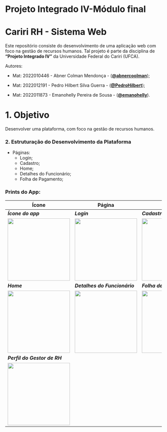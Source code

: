 # Projeto Integrado IV-Módulo final

# Cariri RH - Sistema Web

Este repositório consiste do desenvolvimento de uma aplicação web com foco na gestão de recursos humanos. Tal projeto é parte da disciplina de **“Projeto Integrado IV”** da Universidade Federal do Cariri (UFCA).

Autores:
- Mat: 2022010446 - Abner Colman Mendonça - ([**@abnercoolman**](https://github.com/abnercoolman));

- Mat: 2022012191 - Pedro Hilbert Silva Guerra - ([**@PedroHilbert**](https://github.com/PedroHilbert));

- Mat: 2022011873 - Emanohelly Pereira de Sousa - ([**@emanohelly**](https://github.com/Emanohelly)).

# 1. Objetivo

Desenvolver uma plataforma, com foco na gestão de recursos humanos.

### 2. Estruturação do Desenvolvimento da Plataforma

- Páginas:
  - Login;
  - Cadastro;
  - Home;
  - Detalhes do Funcionário;
  - Folha de Pagamento;

### Prints do App:

| Ícone                                                 | Página                                          | Página                                          |
| ----------------------------------------------------- | ----------------------------------------------- | ----------------------------------------------- |
| **_Ícone do app_**                                    | **_Login_**                                    | **_Cadastro_**                                     |
| <img src="https://github.com/user-attachments/assets/ac7b96f6-bc11-42c5-8aaa-dc89f0bb3e9d" width="200"> | <img src="https://github.com/user-attachments/assets/1781ed50-c7e3-46b1-aef1-e8de30ed76af" width="200"> | <img src="https://github.com/user-attachments/assets/339e3ebd-089b-42bd-847d-9ff8d0c0f513" width="200"> |
| **_Home_**                                        | **_Detalhes do Funcionário_**                                      | **_Folha de Ponto_**                                      |
| <img src="https://github.com/user-attachments/assets/84c80dd5-863d-4242-b6e8-30f490b1262c" width="200">       | <img src="https://github.com/user-attachments/assets/80e1838f-a7c1-4cdb-a803-3bc81a4feff3" width="200"> | <img src="https://github.com/user-attachments/assets/26de83e2-7ad2-4d1c-a6ca-56eb231a8d62" width="200"> |
| **_Perfil do Gestor de RH_**                                        |                                       |                                       |
| <img src="https://github.com/user-attachments/assets/dd3549ae-6aeb-4a71-9077-55d088f657d6" width="200">       |  |  |
